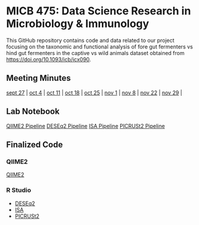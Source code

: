# MICB 475: Data Science Research in Microbiology & Immunology
This GitHub repository contains code and data related to our project focusing on the taxonomic and functional analysis of fore gut fermenters vs hind gut fermenters in the captive vs wild animals dataset obtained from https://doi.org/10.1093/icb/icx090.

## Meeting Minutes
[sept 27](meeting_minutes/september_27.md) | [oct 4](meeting_minutes/october_4.md) | [oct 11](meeting_minutes/october_11.md) | [oct 18](meeting_minutes/october_18.md) | [oct 25](meeting_minutes/october_25.md) | [nov 1](meeting_minutes/november_1.md) | [nov 8](meeting_minutes/november_8.md) | [nov 22](meeting_minutes/november_22.md) | [nov 29](meeting_minutes/november_29.md) |

## Lab Notebook
[QIIME2 Pipeline](lab_notebook/qiime2_analysis_pipeline.md)
[DESEq2 Pipeline](lab_notebook/DESEq2_analysis_pipeline.md)
[ISA Pipeline](lab_notebook/ISA_analysis_pipeline.md)
[PICRUSt2 Pipeline](lab_notebook/PICRUSt2_analysis_pipeline.md)

## Finalized Code
### QIIME2
[QIIME2](final_scripts/QIIME2_script.sh)
  
### R Studio
* [DESEq2](final_scripts/DESEq2_script.R)
* [ISA](final_scripts/ISA_script.R)
* [PICRUSt2](final_scripts/PICRUSt2_script.R)
